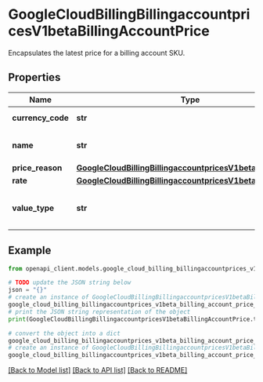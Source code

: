 # GoogleCloudBillingBillingaccountpricesV1betaBillingAccountPrice

Encapsulates the latest price for a billing account SKU.

## Properties

Name | Type | Description | Notes
------------ | ------------- | ------------- | -------------
**currency_code** | **str** | ISO-4217 currency code for the price. | [optional] 
**name** | **str** | Resource name for the latest billing account price. | [optional] 
**price_reason** | [**GoogleCloudBillingBillingaccountpricesV1betaPriceReason**](GoogleCloudBillingBillingaccountpricesV1betaPriceReason.md) |  | [optional] 
**rate** | [**GoogleCloudBillingBillingaccountpricesV1betaRate**](GoogleCloudBillingBillingaccountpricesV1betaRate.md) |  | [optional] 
**value_type** | **str** | Type of the price. The possible values are: [\&quot;unspecified\&quot;, \&quot;rate\&quot;]. | [optional] 

## Example

```python
from openapi_client.models.google_cloud_billing_billingaccountprices_v1beta_billing_account_price import GoogleCloudBillingBillingaccountpricesV1betaBillingAccountPrice

# TODO update the JSON string below
json = "{}"
# create an instance of GoogleCloudBillingBillingaccountpricesV1betaBillingAccountPrice from a JSON string
google_cloud_billing_billingaccountprices_v1beta_billing_account_price_instance = GoogleCloudBillingBillingaccountpricesV1betaBillingAccountPrice.from_json(json)
# print the JSON string representation of the object
print(GoogleCloudBillingBillingaccountpricesV1betaBillingAccountPrice.to_json())

# convert the object into a dict
google_cloud_billing_billingaccountprices_v1beta_billing_account_price_dict = google_cloud_billing_billingaccountprices_v1beta_billing_account_price_instance.to_dict()
# create an instance of GoogleCloudBillingBillingaccountpricesV1betaBillingAccountPrice from a dict
google_cloud_billing_billingaccountprices_v1beta_billing_account_price_from_dict = GoogleCloudBillingBillingaccountpricesV1betaBillingAccountPrice.from_dict(google_cloud_billing_billingaccountprices_v1beta_billing_account_price_dict)
```
[[Back to Model list]](../README.md#documentation-for-models) [[Back to API list]](../README.md#documentation-for-api-endpoints) [[Back to README]](../README.md)


